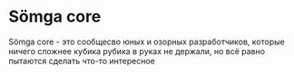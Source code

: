 # Sömga core
Sömga core - это сообщесво юных и озорных разработчиков, которые ничего сложнее кубика рубика в руках не держали, но всё равно пытаются сделать что-то интересное
